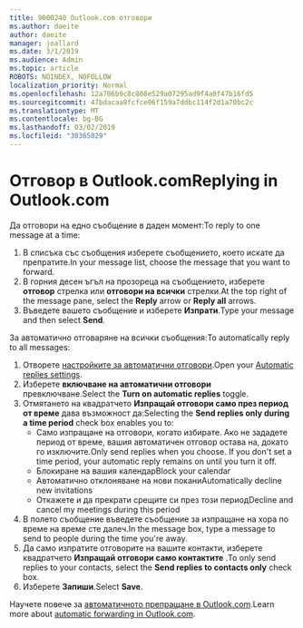 ```yaml
---
title: 9000240 Outlook.com отговори
ms.author: daeite
author: daeite
manager: joallard
ms.date: 3/1/2019
ms.audience: Admin
ms.topic: article
ROBOTS: NOINDEX, NOFOLLOW
localization_priority: Normal
ms.openlocfilehash: 12a706b9c8c808e529a07295ad9f4a0f47b16fd5
ms.sourcegitcommit: 47bdacaa8fcfce06f159a7ddbc114f2d1a70bc2c
ms.translationtype: MT
ms.contentlocale: bg-BG
ms.lasthandoff: 03/02/2019
ms.locfileid: "30365029"
---
```

# <a name="replying-in-outlookcom"></a><span data-ttu-id="20240-102">Отговор в Outlook.com</span><span class="sxs-lookup"><span data-stu-id="20240-102">Replying in Outlook.com</span></span>

<span data-ttu-id="20240-103">Да отговори на едно съобщение в даден момент:</span><span class="sxs-lookup"><span data-stu-id="20240-103">To reply to one message at a time:</span></span>

1. <span data-ttu-id="20240-104">В списъка със съобщения изберете съобщението, което искате да препратите.</span><span class="sxs-lookup"><span data-stu-id="20240-104">In your message list, choose the message that you want to forward.</span></span>
2. <span data-ttu-id="20240-105">В горния десен ъгъл на прозореца на съобщението, изберете **отговор** стрелка или **отговори на всички** стрелки.</span><span class="sxs-lookup"><span data-stu-id="20240-105">At the top right of the message pane, select the **Reply** arrow or **Reply all** arrows.</span></span>
3. <span data-ttu-id="20240-106">Въведете вашето съобщение и изберете **Изпрати**.</span><span class="sxs-lookup"><span data-stu-id="20240-106">Type your message and then select **Send**.</span></span>

<span data-ttu-id="20240-107">За автоматично отговаряне на всички съобщения:</span><span class="sxs-lookup"><span data-stu-id="20240-107">To automatically reply to all messages:</span></span>

1. <span data-ttu-id="20240-108">Отворете [настройките за автоматични отговори](https://outlook.live.com/mail/options/mail/automaticReplies/automaticRepliesOption).</span><span class="sxs-lookup"><span data-stu-id="20240-108">Open your [Automatic replies settings](https://outlook.live.com/mail/options/mail/automaticReplies/automaticRepliesOption).</span></span>
2. <span data-ttu-id="20240-109">Изберете **включване на автоматични отговори** превключване.</span><span class="sxs-lookup"><span data-stu-id="20240-109">Select the **Turn on automatic replies** toggle.</span></span>
3. <span data-ttu-id="20240-110">Отмятането на квадратчето **Изпращай отговори само през период от време** дава възможност да:</span><span class="sxs-lookup"><span data-stu-id="20240-110">Selecting the **Send replies only during a time period** check box enables you to:</span></span>
    - <span data-ttu-id="20240-p101">Само изпращане на отговори, когато избирате. Ако не зададете период от време, вашия автоматичен отговор остава на, докато го изключите.</span><span class="sxs-lookup"><span data-stu-id="20240-p101">Only send replies when you choose. If you don't set a time period, your automatic reply remains on until you turn it off.</span></span>
    - <span data-ttu-id="20240-113">Блокиране на вашия календар</span><span class="sxs-lookup"><span data-stu-id="20240-113">Block your calendar</span></span>
    - <span data-ttu-id="20240-114">Автоматично отклоняване на нови покани</span><span class="sxs-lookup"><span data-stu-id="20240-114">Automatically decline new invitations</span></span>
    - <span data-ttu-id="20240-115">Откажете и да прекрати срещите си през този период</span><span class="sxs-lookup"><span data-stu-id="20240-115">Decline and cancel my meetings during this period</span></span>
4. <span data-ttu-id="20240-116">В полето съобщение въведете съобщение за изпращане на хора по време на време сте далеч.</span><span class="sxs-lookup"><span data-stu-id="20240-116">In the message box, type a message to send to people during the time you're away.</span></span>
5. <span data-ttu-id="20240-117">Да само изпратите отговорите на вашите контакти, изберете квадратчето **Изпращай отговори само контактите** .</span><span class="sxs-lookup"><span data-stu-id="20240-117">To only send replies to your contacts, select the **Send replies to contacts only** check box.</span></span>
6. <span data-ttu-id="20240-118">Изберете **Запиши**.</span><span class="sxs-lookup"><span data-stu-id="20240-118">Select **Save**.</span></span>

<span data-ttu-id="20240-119">Научете повече за [автоматичното препращане в Outlook.com](https://support.office.com/article/14614626-9855-48dc-a986-dec81d07b1a0).</span><span class="sxs-lookup"><span data-stu-id="20240-119">Learn more about [automatic forwarding in Outlook.com](https://support.office.com/article/14614626-9855-48dc-a986-dec81d07b1a0).</span></span>